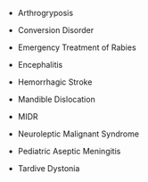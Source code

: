 - Arthrogryposis

- Conversion Disorder

- Emergency Treatment of Rabies

- Encephalitis

- Hemorrhagic Stroke

- Mandible Dislocation

- MIDR

- Neuroleptic Malignant Syndrome

- Pediatric Aseptic Meningitis

- Tardive Dystonia